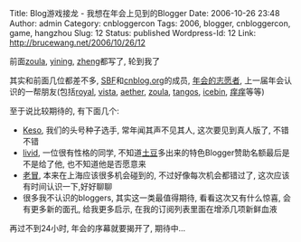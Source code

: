 Title: Blog游戏接龙 - 我想在年会上见到的Blogger
Date: 2006-10-26 23:48
Author: admin
Category: cnbloggercon
Tags: 2006, blogger, cnbloggercon, game, hangzhou
Slug: 12
Status: published
Wordpress-Id: 12
Link: http://brucewang.net/2006/10/26/12

前面[zoula](http://www.zuola.com/weblog/?p=569),
[yining](http://www.yining.org/2006/10/25/blog-chaining-game-wish2meet/),
[zheng](http://www.klogs.org/2006/10/25/blog-chaining-game-wish2meet.html)都写了,
轮到我了

其实和前面几位都差不多,
[SBF](http://www.socialbrain.org)和[cnblog.org](http://blog.cnblog.org/)的成员,
[年会的志愿者](http://www.cnbloggercon.org/2006/Volunteers),
上一届年会认识的一帮朋友(包括[royal](http://www.royalshi.com),
[vista](http://blog.vista.tw/), [aether](http://woooh.com/),
[zoula](http://www.zuola.com/weblog/), [tangos](http://in.comengo.net/),
[icebin](http://www.icebin.net/), [痒痒](http://blog.seehaha.com/)等等)

至于说比较期待的, 有下面几个:

-   [Keso](http://www.donews.net/keso/), 我们的头号种子选手,
    常年闻其声不见其人, 这次要见到真人版了, 不错不错
-   [livid](http://livid.cn), 一位很有性格的同学,
    不知道[土豆](http://www.todou.com)多出来的特色Blogger赞助名额最后是不是给了他,
    也不知道他是否愿意来
-   [老冒](http://www.uuzone.com/blog/mao/),
    本来在上海应该很多机会碰到的, 不过好像每次机会都错过了,
    这次应该有时间认识一下,好好聊聊
-   很多我不认识的bloggers, 其实这一类最值得期待, 看看这次又有什么惊喜,
    会有更多新的面孔, 给我更多启示, 在我的订阅列表里面在增添几项新鲜血液

再过不到24小时, 年会的序幕就要揭开了, 期待中...
